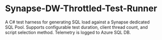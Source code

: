 # Synapse-DW-Throttled-Test-Runner
A C# test harness for generating SQL load against a Synapse dedicated SQL Pool.  Supports configurable test duration, client thread count, and script selection method.  Telemetry is logged to Azure SQL DB.
